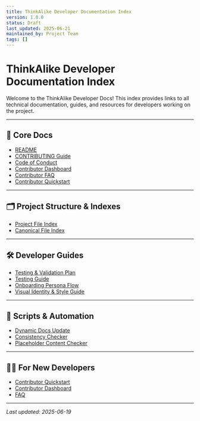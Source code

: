 ```yaml
---
title: ThinkAlike Developer Documentation Index
version: 1.0.0
status: Draft
last_updated: 2025-06-21
maintained_by: Project Team
tags: []
---
```


# ThinkAlike Developer Documentation Index

Welcome to the ThinkAlike Developer Docs! This index provides links to all technical documentation, guides, and resources for developers working on the project.

---

## 📖 Core Docs
- [README](../../README.md)
- [CONTRIBUTING Guide](./contributing.md)
- [Code of Conduct](./CODE_OF_CONDUCT.md)
- [Contributor Dashboard](./CONTRIBUTOR_DASHBOARD.md)
- [Contributor FAQ](./CONTRIBUTOR_FAQ.md)
- [Contributor Quickstart](./CONTRIBUTOR_QUICKSTART.md)

---

## 🗂️ Project Structure & Indexes
- [Project File Index](../PROJECT_FILE_INDEX.md)
- [Canonical File Index](./CANONICAL_FILE_INDEX.md)

---

## 🛠️ Developer Guides
- [Testing & Validation Plan](./testing_and_validation_plan.md)
- [Testing Guide](../TESTING.md)
- [Onboarding Persona Flow](./onboarding_persona_flow.md)
- [Visual Identity & Style Guide](./style/visual_identity_guide.md)

---

## 🧰 Scripts & Automation
- [Dynamic Docs Update](../scripts/dynamic_docs_update.py)
- [Consistency Checker](../scripts/consistency_check.py)
- [Placeholder Content Checker](../../.githooks/check_no_placeholder_content.py)

---

## 🧑‍💻 For New Developers
- [Contributor Quickstart](./CONTRIBUTOR_QUICKSTART.md)
- [Contributor Dashboard](./CONTRIBUTOR_DASHBOARD.md)
- [FAQ](./CONTRIBUTOR_FAQ.md)

---

_Last updated: 2025-06-19_
